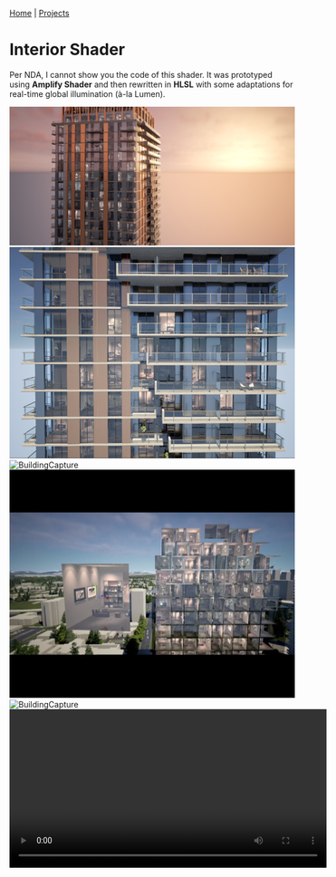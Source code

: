 [Home](index.md) | [Projects](Projects.md) 

# Interior Shader

Per NDA, I cannot show you the code of this shader. It was prototyped using **Amplify Shader** and then rewritten in **HLSL** with some adaptations for real-time global illumination (à-la Lumen).



<img src="Projects/InteriorShader/BuildingCapture.jpg" alt="BuildingCapture" style="height: auto; width: auto">  
<span style="color: gray;"></span>  

<br/>

<img src="Projects/InteriorShader/InteriorsShader4.jpg" alt="BuildingCapture" style="height: auto; width: auto">  
<span style="color: gray;"></span>  

<br/>

<img src="Projects/InteriorShader/InteriorShader3.gif" alt="BuildingCapture" style="height: auto; width: auto">  
<span style="color: gray;"></span>  

<br/>

<img src="Projects/InteriorShader/InteriorShader5.jpg" alt="BuildingCapture" style="height: auto; width: auto">  
<span style="color: gray;"></span>  

<br/>

<img src="Projects/InteriorShader/InteriorShader.gif" alt="BuildingCapture" style="height: auto; width: auto">  
<span style="color: gray;"></span>  

<br/>
<video controls width="560" style="display: block; margin: 0 auto;">
  <source src="Projects/InteriorShader/UV-BasedInteriorMapping.mp4" type="video/mp4">
</video>
